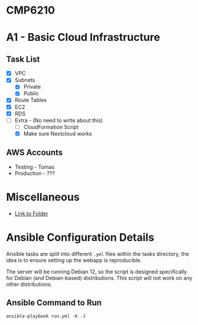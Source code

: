 # CMP6210

# A1 - Basic Cloud Infrastructure
## Task List
- [x] VPC 
- [x] Subnets 
  - [x] Private 
  - [x] Public 
- [x] Route Tables 
- [x] EC2 
- [x] RDS 
- [ ] Extra - (No need to write about this)
  - [ ] CloudFormation Script 
  - [x] Make sure Nextcloud works 

## AWS Accounts
- Testing - Tomas 
- Production - ???

# Miscellaneous
- [Link to Folder](https://mailbcuac-my.sharepoint.com/:f:/r/personal/tomas_zakrocki_mail_bcu_ac_uk/Documents/CMP6210%20-%20Group%2020?csf=1&web=1&e=WG6ql5)

# Ansible Configuration Details
Ansible tasks are split into different `.yml` files within the tasks directory, the idea is to ensure setting up the webapp is reproducible. 

The server will be running Debian 12, so the script is designed specifically for Debian (and Debian-based) distributions. This script will not work on any other distributions. 

## Ansible Command to Run
`ansible-playbook run.yml -K -J`